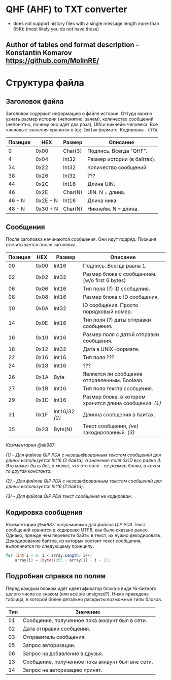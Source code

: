 # QHF (AHF) to TXT converter ##

- does not support history files with a single message length more than 65Kb (most likely you do not have those)

## Author of tables ond format description - Konstantin Komarov https://github.com/MolinRE/ ##

# Структура файла #

## Заголовок файла ##

Заголовок содержит информацию о файле истории. Оттуда можно узнать размер истории (непонятно, зачем), количество сообщений (непонятно, почему оно идёт два раза), UIN и никнейм человека. Все числовые значения хранятся в `Big Endian` формате. Кодировка - `UTF8`.

Позиция | HEX | Размер | Описание
------------- | ------------- | ------------- | -------------
0 | 0x00 | Char(3) | Подпись. Всегда "QHF".
4 | 0x04 | Int32 | Размер истории (в байтах).
34 | 0x22 | Int32 | Количество сообщений.
38 | 0x26 | Int32 | ???
44 | 0x2C | Int16 | Длина UIN.
46 | 0x2E | Char(N) | UIN. N = длина.
46 + N | 0x2E + N | Int16 | Длина ника.
48 + N | 0x30 + N | Char(N) | Никнейм. N = длина.

## Сообщения ##
После заголовка начинаются сообщения. Они идут подряд. Позиция отсчитывается после заголовка.

Позиция | HEX | Размер | Описание
------------- | ------------- | ------------- | -------------
00 | 0x00 | Int16 | Подпись. Всегда равна 1.
02 | 0x02 | Int32 | Размер блока с сообщением. (w/o first 6 bytes)
06 | 0x06 | Int16 | Тип поля (?) ID сообщения.
08 | 0x08 | Int16 | Размер блока с ID сообщения.
10 | 0x0A | Int32 | ID сообщения. Просто порядковый номер.
14 | 0x0E | Int16 | Тип поля (?) даты отправки сообщения.
16 | 0x10 | Int16 | Размер поля с датой отправки сообщения.
18 | 0x12 | Int32 | Дата в UNIX-формате.
22 | 0x16 | Int16 | Тип поля ???
24 | 0x18 | Int16 | ???
26 | 0x1A | Byte | Является ли сообщение отправленным. Boolean.
27 | 0x1B | Int16 | Тип поля текста сообщения.
29 | 0x1D | Int16 | Размер блока, в котором хранится длина сообщения. _(1)_
31 | 0x1F | Int16/32 _(2)_ | Длинна сообщения в байтах.
35 | 0x23 | Byte(N) | Текст сообщения, _(не)_ закодированный. _(3)_
_Комментарии @sk987:_

_(1) - Для файлов QIP PDA c незашифрованным текстом сообщений для длины используется Int16 (2 байта), а значение 
поля 0x1D все равно 4. Это может быть баг, а может, что это поле - не размер блока, а какая-то другая константа._

_(2) - Для файлов QIP PDA c незашифрованным текстом сообщений для длины используется Int16 (2 байта)._

_(3) - Для файлов QIP PDA текст сообщения не кодирован._

## Кодировка сообщения ##
_Комментарии @sk987: непреминимо для файлов QIP PDA_
Текст сообщений хранится в кодировке UTF8, как было сказано ранее. Однако, прежде чем перевести байты в текст, их нужно декодировать. Декодирование байтов, из которых состоит текст сообщения, выполняется по следующему принципу:
```csharp
for (int i = 0; i < array.Length; i++)
    array[i] = (byte)(255 - array[i] - i - 1);
```

## Подробная справка по полям ##
Перед каждым блоком идёт идентификатор блока в виде 16-битного целого числа со знаком (или всё же unsigned?). Ниже приведена таблица, в которой более детально раскрыты возможные типы блоков.

Тип | Значение
------------- | -------------
01 | Сообщение, полученное пока аккаунт был в сети.
02 | Дата отправки сообщения.
03 | Отправитель сообщения.
05 | Запрос авторизации.
06 | Запрос на добавление в друзья.
13 | Сообщение, полученное пока аккаунт был вне сети.
14 | Запрос на авторизацию принят.